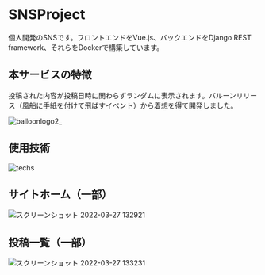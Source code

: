 # SNSProject
個人開発のSNSです。フロントエンドをVue.js、バックエンドをDjango REST framework、それらをDockerで構築しています。

## 本サービスの特徴
投稿された内容が投稿日時に関わらずランダムに表示されます。バルーンリリース（風船に手紙を付けて飛ばすイベント）から着想を得て開発しました。

![balloonlogo2_](https://user-images.githubusercontent.com/48623999/160273403-6850bf30-7b76-4425-a6bd-771206ba7bf2.png)

## 使用技術

![techs](https://user-images.githubusercontent.com/48623999/160278298-02d25333-d188-4f49-b85f-8f59a344dbb9.png)


## サイトホーム（一部）

![スクリーンショット 2022-03-27 132921](https://user-images.githubusercontent.com/48623999/160273442-53faaf40-da95-4ce7-8e86-ecd493b158cc.png)

## 投稿一覧（一部）
![スクリーンショット 2022-03-27 133231](https://user-images.githubusercontent.com/48623999/160273450-f15b8afe-c229-44cf-a231-d7c03cf816ba.png)
